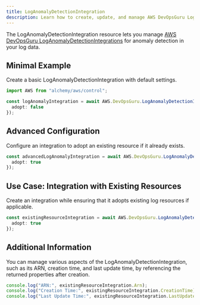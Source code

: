 ```yaml
---
title: LogAnomalyDetectionIntegration
description: Learn how to create, update, and manage AWS DevOpsGuru LogAnomalyDetectionIntegrations using Alchemy Cloud Control.
---
```



The LogAnomalyDetectionIntegration resource lets you manage [AWS DevOpsGuru LogAnomalyDetectionIntegrations](https://docs.aws.amazon.com/devopsguru/latest/userguide/) for anomaly detection in your log data.

## Minimal Example

Create a basic LogAnomalyDetectionIntegration with default settings.

```ts
import AWS from "alchemy/aws/control";

const logAnomalyIntegration = await AWS.DevOpsGuru.LogAnomalyDetectionIntegration("basicIntegration", {
  adopt: false
});
```

## Advanced Configuration

Configure an integration to adopt an existing resource if it already exists.

```ts
const advancedLogAnomalyIntegration = await AWS.DevOpsGuru.LogAnomalyDetectionIntegration("advancedIntegration", {
  adopt: true
});
```

## Use Case: Integration with Existing Resources

Create an integration while ensuring that it adopts existing log resources if applicable.

```ts
const existingResourceIntegration = await AWS.DevOpsGuru.LogAnomalyDetectionIntegration("existingResourceIntegration", {
  adopt: true
});
```

## Additional Information

You can manage various aspects of the LogAnomalyDetectionIntegration, such as its ARN, creation time, and last update time, by referencing the returned properties after creation. 

```ts
console.log("ARN:", existingResourceIntegration.Arn);
console.log("Creation Time:", existingResourceIntegration.CreationTime);
console.log("Last Update Time:", existingResourceIntegration.LastUpdateTime);
```
